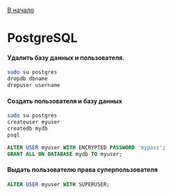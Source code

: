 [В начало](README.md)

# PostgreSQL

#### Удалить базу данных и пользователя.
```sh
sudo su postgres
dropdb dbname
dropuser username
```

#### Создать пользователя и базу данных
```sh
sudo su postgres
createuser myuser
createdb mydb
psql
```
```sql
ALTER USER myuser WITH ENCRYPTED PASSWORD 'mypass';
GRANT ALL ON DATABASE mydb TO myuser;
```

#### Выдать пользователю права суперпользователя
```sql
ALTER USER myuser WITH SUPERUSER;
```
